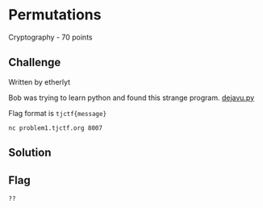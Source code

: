 # Permutations
Cryptography - 70 points

## Challenge 

Written by etherlyt

Bob was trying to learn python and found this strange program. [dejavu.py](04cb46518c4fc049312b538a8e2d6cd1176cf9d3b487a345eba5e983f50352c7_dejavu.py)

Flag format is `tjctf{message}`

`nc problem1.tjctf.org 8007`

## Solution


## Flag

	??